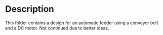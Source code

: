 # Description
This folder contains a design for an automatic feeder using a conveyor belt and a DC motor. Not continued due to better ideas.
